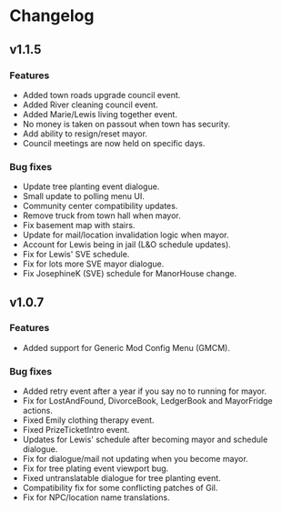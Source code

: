 # Changelog
## v1.1.5

### Features
- Added town roads upgrade council event.
- Added River cleaning council event.
- Added Marie/Lewis living together event.
- No money is taken on passout when town has security.
- Add ability to resign/reset mayor.
- Council meetings are now held on specific days.

### Bug fixes
- Update tree planting event dialogue.
- Small update to polling menu UI.
- Community center compatibility updates.
- Remove truck from town hall when mayor.
- Fix basement map with stairs.
- Update for mail/location invalidation logic when mayor.
- Account for Lewis being in jail (L&O schedule updates).
- Fix for Lewis' SVE schedule.
- Fix for lots more SVE mayor dialogue.
- Fix JosephineK (SVE) schedule for ManorHouse change.


## v1.0.7

### Features
- Added support for Generic Mod Config Menu (GMCM).

### Bug fixes
- Added retry event after a year if you say no to running for mayor.
- Fix for LostAndFound, DivorceBook, LedgerBook and MayorFridge actions.
- Fixed Emily clothing therapy event.
- Fixed PrizeTicketIntro event.
- Updates for Lewis' schedule after becoming mayor and schedule dialogue.
- Fix for dialogue/mail not updating when you become mayor.
- Fix for tree plating event viewport bug.
- Fixed untranslatable dialogue for tree planting event.
- Compatibility fix for some conflicting patches of Gil.
- Fix for NPC/location name translations.
